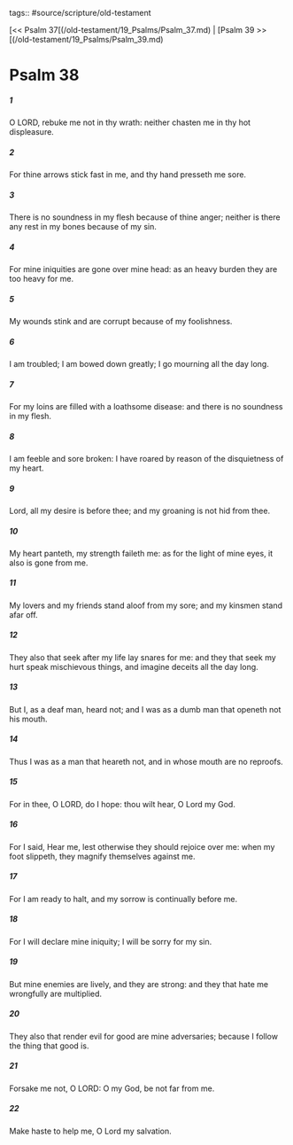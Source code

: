 tags:: #source/scripture/old-testament

[<< Psalm 37[(/old-testament/19_Psalms/Psalm_37.md) | [Psalm 39 >>[(/old-testament/19_Psalms/Psalm_39.md)

# Psalm 38

##### 1

O LORD, rebuke me not in thy wrath: neither chasten me in thy hot displeasure.

##### 2

For thine arrows stick fast in me, and thy hand presseth me sore.

##### 3

There is no soundness in my flesh because of thine anger; neither is there any rest in my bones because of my sin.

##### 4

For mine iniquities are gone over mine head: as an heavy burden they are too heavy for me.

##### 5

My wounds stink and are corrupt because of my foolishness.

##### 6

I am troubled; I am bowed down greatly; I go mourning all the day long.

##### 7

For my loins are filled with a loathsome disease: and there is no soundness in my flesh.

##### 8

I am feeble and sore broken: I have roared by reason of the disquietness of my heart.

##### 9

Lord, all my desire is before thee; and my groaning is not hid from thee.

##### 10

My heart panteth, my strength faileth me: as for the light of mine eyes, it also is gone from me.

##### 11

My lovers and my friends stand aloof from my sore; and my kinsmen stand afar off.

##### 12

They also that seek after my life lay snares for me: and they that seek my hurt speak mischievous things, and imagine deceits all the day long.

##### 13

But I, as a deaf man, heard not; and I was as a dumb man that openeth not his mouth.

##### 14

Thus I was as a man that heareth not, and in whose mouth are no reproofs.

##### 15

For in thee, O LORD, do I hope: thou wilt hear, O Lord my God.

##### 16

For I said, Hear me, lest otherwise they should rejoice over me: when my foot slippeth, they magnify themselves against me.

##### 17

For I am ready to halt, and my sorrow is continually before me.

##### 18

For I will declare mine iniquity; I will be sorry for my sin.

##### 19

But mine enemies are lively, and they are strong: and they that hate me wrongfully are multiplied.

##### 20

They also that render evil for good are mine adversaries; because I follow the thing that good is.

##### 21

Forsake me not, O LORD: O my God, be not far from me.

##### 22

Make haste to help me, O Lord my salvation.
